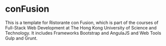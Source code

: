 # conFusion
This is a template for Ristorante con Fusion, which is part of the courses of Full-Stack Web Development at The Hong Kong University of Science and Technology. It includes Frameworks Bootstrap and AngulaJS and Web Tools Gulp and Grunt.
